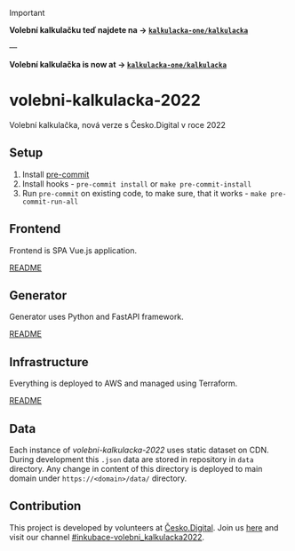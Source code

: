 > [!IMPORTANT]
> **Volební kalkulačku teď najdete na → [`kalkulacka-one/kalkulacka`](https://github.com/kalkulacka-one/kalkulacka)**
>
> —
> 
> **Volební kalkulačka is now at → [`kalkulacka-one/kalkulacka`](https://github.com/kalkulacka-one/kalkulacka)**

# volebni-kalkulacka-2022

Volební kalkulačka, nová verze s Česko.Digital v roce 2022

## Setup

1. Install [pre-commit](https://pre-commit.com/)
2. Install hooks - `pre-commit install` or `make pre-commit-install`
3. Run `pre-commit` on existing code, to make sure, that it works - `make pre-commit-run-all`

## Frontend

Frontend is SPA Vue.js application.

[README](frontend/README.md)

## Generator

Generator uses Python and FastAPI framework.

[README](generator/README.md)

## Infrastructure

Everything is deployed to AWS and managed using Terraform.

[README](infrastructure/README.md)

## Data

Each instance of _volebni-kalkulacka-2022_ uses static dataset on CDN. During development this `.json` data are stored in repository in `data` directory. Any change in content of this directory is deployed to main domain under `https://<domain>/data/` directory.

## Contribution

This project is developed by volunteers at [Česko.Digital](https://cesko.digital). Join us [here](https://cesko.digital/join) and visit our channel [#inkubace-volebni_kalkulacka2022](https://cesko-digital.slack.com/archives/C0311K8LHFX).
